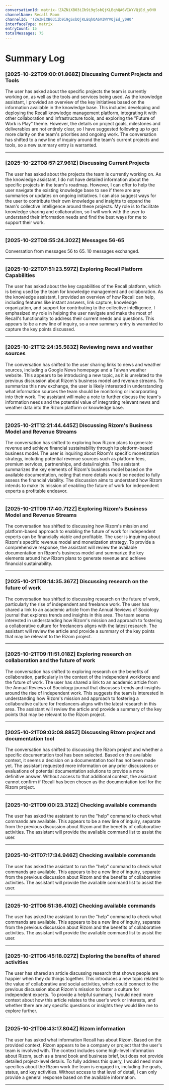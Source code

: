 ```yaml
---
conversationId: matrix-!ZAZNiXB03iIb9i9gSsbQjKLBqhQA6VIWYVQjEd_y0H0
channelName: Recall Room
channelId: '!ZAZNiXB03iIb9i9gSsbQjKLBqhQA6VIWYVQjEd_y0H0'
interfaceType: matrix
entryCount: 15
totalMessages: 75
---
```

# Summary Log

### [2025-10-22T09:00:01.868Z] Discussing Current Projects and Tools

The user has asked about the specific projects the team is currently working on, as well as the tools and services being used. As the knowledge assistant, I provided an overview of the key initiatives based on the information available in the knowledge base. This includes developing and deploying the Recall knowledge management platform, integrating it with other collaboration and infrastructure tools, and exploring the "Future of Work is Play" theme. However, the details on project goals, milestones and deliverables are not entirely clear, so I have suggested following up to get more clarity on the team's priorities and ongoing work. The conversation has shifted to a new line of inquiry around the team's current projects and tools, so a new summary entry is warranted.

---

### [2025-10-22T08:57:27.961Z] Discussing Current Projects

The user has asked about the projects the team is currently working on. As the knowledge assistant, I do not have detailed information about the specific projects in the team's roadmap. However, I can offer to help the user navigate the existing knowledge base to see if there are any summaries or updates on ongoing initiatives. I can also suggest ways for the user to contribute their own knowledge and insights to expand the team's collective intelligence around these projects. My role is to facilitate knowledge sharing and collaboration, so I will work with the user to understand their information needs and find the best ways for me to support their work.

---

### [2025-10-22T08:55:24.302Z] Messages 56-65

Conversation from messages 56 to 65. 10 messages exchanged.

---

### [2025-10-22T07:51:23.597Z] Exploring Recall Platform Capabilities

The user has asked about the key capabilities of the Recall platform, which is being used by the team for knowledge management and collaboration. As the knowledge assistant, I provided an overview of how Recall can help, including features like instant answers, link capture, knowledge organization, and support for contributing to the collective intelligence. I emphasized my role in helping the user navigate and make the most of Recall's functionality to address their current needs and questions. This appears to be a new line of inquiry, so a new summary entry is warranted to capture the key points discussed.

---

### [2025-10-21T12:24:35.563Z] Reviewing news and weather sources

The conversation has shifted to the user sharing links to news and weather sources, including a Google News homepage and a Taiwan weather website. This appears to be introducing a new topic, as it is unrelated to the previous discussion about Rizom's business model and revenue streams. To summarize this new exchange, the user is likely interested in understanding what information sources the team should be monitoring or incorporating into their work. The assistant will make a note to further discuss the team's information needs and the potential value of integrating relevant news and weather data into the Rizom platform or knowledge base.

---

### [2025-10-21T12:21:44.445Z] Discussing Rizom's Business Model and Revenue Streams

The conversation has shifted to exploring how Rizom plans to generate revenue and achieve financial sustainability through its platform-based business model. The user is inquiring about Rizom's specific monetization strategy, including potential revenue sources such as platform fees, premium services, partnerships, and data/insights. The assistant summarizes the key elements of Rizom's business model based on the available documentation, noting that more details would be needed to fully assess the financial viability. The discussion aims to understand how Rizom intends to make its mission of enabling the future of work for independent experts a profitable endeavor.

---

### [2025-10-21T09:17:40.712Z] Exploring Rizom's Business Model and Revenue Streams

The conversation has shifted to discussing how Rizom's mission and platform-based approach to enabling the future of work for independent experts can be financially viable and profitable. The user is inquiring about Rizom's specific revenue model and monetization strategy. To provide a comprehensive response, the assistant will review the available documentation on Rizom's business model and summarize the key elements around how Rizom plans to generate revenue and achieve financial sustainability.

---

### [2025-10-21T09:14:35.367Z] Discussing research on the future of work

The conversation has shifted to discussing research on the future of work, particularly the rise of independent and freelance work. The user has shared a link to an academic article from the Annual Reviews of Sociology journal that explores trends and insights in this area. The team seems interested in understanding how Rizom's mission and approach to fostering a collaborative culture for freelancers aligns with the latest research. The assistant will review the article and provide a summary of the key points that may be relevant to the Rizom project.

---

### [2025-10-21T09:11:51.018Z] Exploring research on collaboration and the future of work

The conversation has shifted to exploring research on the benefits of collaboration, particularly in the context of the independent workforce and the future of work. The user has shared a link to an academic article from the Annual Reviews of Sociology journal that discusses trends and insights around the rise of independent work. This suggests the team is interested in understanding how Rizom's mission and approach to fostering a collaborative culture for freelancers aligns with the latest research in this area. The assistant will review the article and provide a summary of the key points that may be relevant to the Rizom project.

---

### [2025-10-21T09:03:08.885Z] Discussing Rizom project and documentation tool

The conversation has shifted to discussing the Rizom project and whether a specific documentation tool has been selected. Based on the available context, it seems a decision on a documentation tool has not been made yet. The assistant requested more information on any prior discussions or evaluations of potential documentation solutions to provide a more definitive answer. Without access to that additional context, the assistant cannot confirm if Recall has been chosen as the documentation tool for the Rizom project.

---

### [2025-10-21T09:00:23.312Z] Checking available commands

The user has asked the assistant to run the "help" command to check what commands are available. This appears to be a new line of inquiry, separate from the previous discussion about Rizom and the benefits of collaborative activities. The assistant will provide the available command list to assist the user.

---

### [2025-10-21T07:17:34.946Z] Checking available commands

The user has asked the assistant to run the "help" command to check what commands are available. This appears to be a new line of inquiry, separate from the previous discussion about Rizom and the benefits of collaborative activities. The assistant will provide the available command list to assist the user.

---

### [2025-10-21T06:51:36.410Z] Checking available commands

The user has asked the assistant to run the "help" command to check what commands are available. This appears to be a new line of inquiry, separate from the previous discussion about Rizom and the benefits of collaborative activities. The assistant will provide the available command list to assist the user.

---

### [2025-10-21T06:45:18.027Z] Exploring the benefits of shared activities

The user has shared an article discussing research that shows people are happier when they do things together. This introduces a new topic related to the value of collaborative and social activities, which could connect to the previous discussion about Rizom's mission to foster a culture for independent experts. To provide a helpful summary, I would need more context about how this article relates to the user's work or interests, and whether there are any specific questions or insights they would like me to explore further.

---

### [2025-10-21T06:43:17.804Z] Rizom information

The user has asked what information Recall has about Rizom. Based on the provided context, Rizom appears to be a company or project that the user's team is involved with. The context includes some high-level information about Rizom, such as a brand book and business brief, but does not provide detailed project-level details. To fully address this query, I would need more specifics about the Rizom work the team is engaged in, including the goals, status, and key activities. Without access to that level of detail, I can only provide a general response based on the available information.

---
